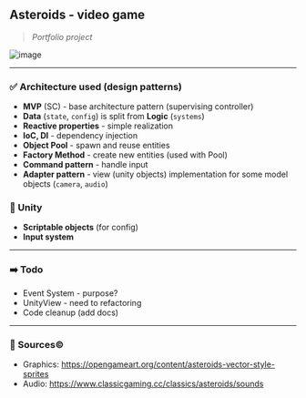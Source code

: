 ## Asteroids - video game
> _Portfolio project_

![image](https://github.com/leni8ec/game-asteroids/assets/2379473/86ce4f7b-5b7e-4f0f-bf61-778990c0321d)


---

### ✅ Architecture used (design patterns)
- **MVP** (SC) - base architecture pattern (supervising controller)
- **Data** (`state`, `config`) is split from **Logic** (`systems`)
- **Reactive properties** - simple realization
- **IoC, DI** - dependency injection 
- **Object Pool** - spawn and reuse entities
- **Factory Method** - create new entities (used with Pool)
- **Command pattern** - handle input
- **Adapter pattern** - view (unity objects) implementation for some model objects (`camera`, `audio`)


### 🔲 Unity
- **Scriptable objects** (for config)
- **Input system**

---

### ➡️ Todo
- Event System - purpose?
- UnityView - need to refactoring
- Code cleanup (add docs)

---

### 🔗 Sources©️
- Graphics: https://opengameart.org/content/asteroids-vector-style-sprites
- Audio: https://www.classicgaming.cc/classics/asteroids/sounds